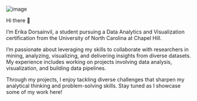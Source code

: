 ![image](https://github.com/user-attachments/assets/76bbdb4d-a3ad-4f07-bb2e-93e58836f8da)

Hi there 👋

I’m Erika Dorsainvil, a student pursuing a Data Analytics and Visualization certification from the University of North Carolina at Chapel Hill.

I’m passionate about leveraging my skills to collaborate with researchers in mining, analyzing, visualizing, and delivering insights from diverse datasets. 
My experience includes working on projects involving data analysis, visualization, and building data pipelines.

Through my projects, I enjoy tackling diverse challenges that sharpen my analytical thinking and problem-solving skills. Stay tuned as I showcase some of my work here!
